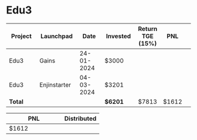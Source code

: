 # Edu3



<table data-full-width="true"><thead><tr><th width="152">Project</th><th width="138">Launchpad</th><th width="132">Date</th><th width="133">Invested</th><th>Return TGE (15%)</th><th>PNL</th><th></th></tr></thead><tbody><tr><td>Edu3</td><td>Gains</td><td>24-01-2024</td><td>$3000</td><td></td><td></td><td></td></tr><tr><td>Edu3</td><td>Enjinstarter</td><td>04-03-2024</td><td>$3201</td><td></td><td></td><td></td></tr><tr><td><strong>Total</strong></td><td></td><td></td><td><strong>$6201</strong></td><td>$7813</td><td>$1612</td><td></td></tr></tbody></table>

<table data-full-width="true"><thead><tr><th width="135">PNL</th><th>Distributed</th></tr></thead><tbody><tr><td>$1612</td><td></td></tr></tbody></table>

